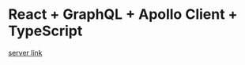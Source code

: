 # React + GraphQL + Apollo Client + TypeScript

[server link](https://github.com/dongseup/apollo-server)
